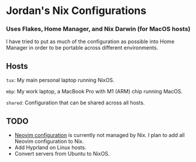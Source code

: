 # Jordan's Nix Configurations

### Uses Flakes, Home Manager, and Nix Darwin (for MacOS hosts)

I have tried to put as much of the configuration as possible into Home Manager in order to be portable across different environments.

## Hosts

`tux`: My main personal laptop running NixOS.

`mbp`: My work laptop, a MacBook Pro with M1 (ARM) chip running MacOS.

`shared`: Configuration that can be shared across all hosts.

## TODO

- [Neovim configuration](https://github.com/jordan-bravo/nvim) is currently not managed by Nix.  I plan to add all Neovim configuration to Nix.
- Add Hyprland on Linux hosts.
- Convert servers from Ubuntu to NixOS.
